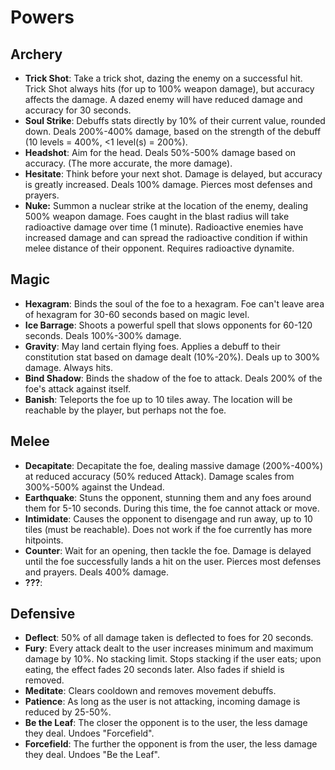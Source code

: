# Powers

## Archery
- **Trick Shot**: Take a trick shot, dazing the enemy on a successful hit. Trick Shot always hits (for up to 100% weapon damage), but accuracy affects the damage. A dazed enemy will have reduced damage and accuracy for 30 seconds.
- **Soul Strike**: Debuffs stats directly by 10% of their current value, rounded down. Deals 200%-400% damage, based on the strength of the debuff (10 levels = 400%, <1 level(s) = 200%).
- **Headshot**: Aim for the head. Deals 50%-500% damage based on accuracy. (The more accurate, the more damage).
- **Hesitate**: Think before your next shot. Damage is delayed, but accuracy is greatly increased. Deals 100% damage. Pierces most defenses and prayers.
- **Nuke:** Summon a nuclear strike at the location of the enemy, dealing 500% weapon damage. Foes caught in the blast radius will take radioactive damage over time (1 minute). Radioactive enemies have increased damage and can spread the radioactive condition if within melee distance of their opponent. Requires radioactive dynamite.

## Magic

- **Hexagram**: Binds the soul of the foe to a hexagram. Foe can't leave area of hexagram for 30-60 seconds based on magic level.
- **Ice Barrage**: Shoots a powerful spell that slows opponents for 60-120 seconds. Deals 100%-300% damage.
- **Gravity**: May land certain flying foes. Applies a debuff to their constitution stat based on damage dealt (10%-20%). Deals up to 300% damage. Always hits.
- **Bind Shadow**: Binds the shadow of the foe to attack. Deals 200% of the foe's attack against itself.
- **Banish**: Teleports the foe up to 10 tiles away. The location will be reachable by the player, but perhaps not the foe.

## Melee

- **Decapitate**: Decapitate the foe, dealing massive damage (200%-400%) at reduced accuracy (50% reduced Attack). Damage scales from 300%-500% against the Undead.
- **Earthquake**: Stuns the opponent, stunning them and any foes around them for 5-10 seconds. During this time, the foe cannot attack or move.
- **Intimidate**: Causes the opponent to disengage and run away, up to 10 tiles (must be reachable). Does not work if the foe currently has more hitpoints.
- **Counter**: Wait for an opening, then tackle the foe. Damage is delayed until the foe successfully lands a hit on the user. Pierces most defenses and prayers. Deals 400% damage.
- **???**: 

## Defensive

- **Deflect**: 50% of all damage taken is deflected to foes for 20 seconds.
- **Fury**: Every attack dealt to the user increases minimum and maximum damage by 10%. No stacking limit. Stops stacking if the user eats; upon eating, the effect fades 20 seconds later. Also fades if shield is removed.
- **Meditate**: Clears cooldown and removes movement debuffs.
- **Patience**: As long as the user is not attacking, incoming damage is reduced by 25-50%.
- **Be the Leaf**: The closer the opponent is to the user, the less damage they deal. Undoes "Forcefield".
- **Forcefield**: The further the opponent is from the user, the less damage they deal. Undoes "Be the Leaf".
